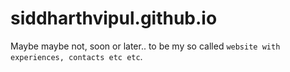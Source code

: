# siddharthvipul.github.io
Maybe maybe not, soon or later.. to be my so called `website with experiences, contacts etc etc`. 
